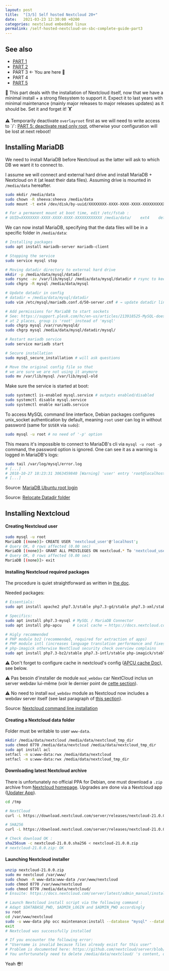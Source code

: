 ```yaml
---
layout: post
title:  "[3/5] Self hosted Nextcloud 20+"
date:   2021-03-23 12:30:00 +0200
categories: nextcloud embedded linux
permalink: /self-hosted-nextcloud-on-sbc-complete-guide-part3
---
```


## See also
* [PART 1](/self-hosted-nextcloud-on-sbc-complete-guide-part1)
* [PART 2](/self-hosted-nextcloud-on-sbc-complete-guide-part2)
* PART 3 ← You are here 🙂
* PART 4
* [PART 5](/self-hosted-nextcloud-on-sbc-complete-guide-part5)

<p class="info">
  💾 This part deals with the installation of Nextcloud itself, now that we have a minimal install + a strong filesystem to support it. Expect it to last years with minimal maintenance (mainly major releases to major releases updates) as it should be. Set it and forget it! 🏋️
</p>

<p class="warning">
⚠️ Temporarily deactivate <code>overlayroot</code> first as we will need to write access to `/`: <a href="/self-hosted-nextcloud-on-sbc-complete-guide-part5#deactivate-read-only-root">PART 5: deactivate read only root</a>, otherwise your configuration will be lost at next reboot!
</p>

## Installing MariaDB
We need to install MariaDB before Nextcloud as the latter will ask to which DB we want it to connect to.

I assume we will connect and external hard drive and install MariaDB + Nextcloud on it (at least their data files). Assuming drive is mounted in `/media/data` hereafter.

```bash
sudo mkdir /media/data
sudo chown -R sheeva:sheeva /media/data
sudo mount -t ext4 /dev/disk/by-uuid/XXXXXXXX-XXXX-XXXX-XXXX-XXXXXXXXXXXX /media/data/

# For a permanent mount at boot time, edit /etc/fstab :
# UUID=XXXXXXXX-XXXX-XXXX-XXXX-XXXXXXXXXXXX	/media/data/	ext4	defaults	0	2
```

We can now install MariaDB, specifying that the data files will be in a specific folder in `/media/data`:

```bash
# Installing packages
sudo apt install mariadb-server mariadb-client

# Stopping the service
sudo service mysql stop

# Moving datadir directory to external hard drive
mkdir -p /media/data/mysql/datadir
sudo rsync -av /var/lib/mysql/ /media/data/mysql/datadir # rsync to keep files creation dates
sudo chgrp -R mysql /media/data/mysql

# Update datadir in config
# datadir = /media/data/mysql/datadir
sudo vim /etc/mysql/mariadb.conf.d/50-server.cnf # → update datadir line

# Add permissions for MariaDB to start sockets
# See: https://support.plesk.com/hc/en-us/articles/213918525-MySQL-does-not-start-Bind-on-unix-socket-Permission-denied
# at 2 places, group is 'root' instead of 'mysql'
sudo chgrp mysql /var/run/mysqld/
sudo chgrp mysql /media/data/mysql/datadir/mysql/

# Restart mariadb service
sudo service mariadb start

# Secure installation
sudo mysql_secure_installation # will ask questions

# Move the original config file so that
# we are sure we are not using it anymore
sudo mv /var/lib/mysql /var/lib/mysql-old
```

Make sure the service is started at boot:
```bash
sudo systemctl is-enabled mysql.service # outputs enabled/disabled
sudo systemctl disable mysql.service
sudo systemctl enable mariadb.service
```

To access MySQL command line interface, Debian packages configures unix_socket authentication by default, meaning `root` user can log in without password (same for `$USER` via `sudo`):

```bash
sudo mysql -u root # no need of '-p' option
```
This means it's impossible to connect to MariaDB's cli via `mysql -u root -p` command, the password option is ignored. One can see it as a warning is logged in MariaDB's logs:

```bash
sudo tail /var/log/mysql/error.log
# [...]
# 2018-10-27 18:23:31 3063459840 [Warning] 'user' entry 'root@localhost' has both a password and an authentication plugin specified. The password will be ignored.
# [...]
```
Source: [MariaDB Ubuntu root login](https://stackoverflow.com/questions/43439111/mariadb-warning-rootlocalhost-has-both-the-password-will-be-ignored#43439309)

Source: [Relocate Datadir folder](https://serverfault.com/q/872478)

## Installing Nextcloud

#### Creating Nextcloud user
```bash
sudo mysql -u root
MariaDB [(none)]> CREATE USER 'nextcloud_user'@'localhost';
# Query OK, 0 rows affected (0.00 sec)
MariaDB [(none)]> GRANT ALL PRIVILEGES ON nextcloud.* To 'nextcloud_user'@'localhost' IDENTIFIED BY '$YOURPASSWORD';
# Query OK, 0 rows affected (0.00 sec)
MariaDB [(none)]> exit
```

#### Installing Nextcloud required packages
The procedure is quiet straightforward as written in [the doc](https://docs.nextcloud.com/server/17/admin_manual/installation/source_installation.html#prerequisites-label).

Needed packages:
```bash
# Essentials:
sudo apt install apache2 php7.3/stable php7.3-gd/stable php7.3-xml/stable php7.3-mbstring/stable php7.3-zip/stable php7.3-curl/stable php7.3-json/stable libxml2

# Specifics:
sudo apt install php7.3-mysql # MySQL / MariaDB Connector
sudo apt install php-apcu     # Local cache → https://docs.nextcloud.com/server/latest/admin_manual/configuration_server/caching_configuration.html

# Higly recommended
# PHP module bz2 (recommended, required for extraction of apps)
# PHP module intl (increases language translation performance and fixes sorting of non-ASCII characters)
# php-imagick otherwise NextCloud security check overview complains
sudo apt install php7.3-bz2/stable php7.3-intl/stable php-imagick/stable php-gmp/stable php-bcmath/stable ssl-cert
 ```

⚠ Don't forget to configure cache in nextcloud's config ([APCU cache Doc](https://docs.nextcloud.com/server/12/admin_manual/configuration_server/caching_configuration.html#id1)), see below.
 
⚠ Pas besoin d'installer de module `mod_webdav` car NextCloud inclus un server webdav lui-même (voir le dernier point de [cette section](https://docs.nextcloud.com/server/12/admin_manual/installation/source_installation.html#prerequisites-for-manual-installation)).
 
⚠ No need to install `mod_webdav` module as Nextcloud now includes a webdav server itself (see last paragraph of [this section](https://docs.nextcloud.com/server/latest/admin_manual/installation/source_installation.html#prerequisites-for-manual-installation)).


Source: [Nextcloud command line installation](https://docs.nextcloud.com/server/latest/admin_manual/configuration_server/occ_command.html#command-line-installation-label)

#### Creating a Nextcloud data folder
Folder must be writable to user `www-data`.

```bash
mkdir /media/data/nextcloud /media/data/nextcloud_tmp_dir
sudo chmod 0770 /media/data/nextcloud /media/data/nextcloud_tmp_dir
sudo apt install acl
setfacl -m u:www-data:rwx /media/data/nextcloud
setfacl -m u:www-data:rwx /media/data/nextcloud_tmp_dir
```

#### Downloading latest Nextcloud archive
There is unfortunately no official PPA for Debian, one must download a `.zip` archive from [Nextcloud homepage](https://nextcloud.com/install/#). Upgrades are done via a Nextcloud app ([Updater App](https://docs.nextcloud.com/server/latest/admin_manual/maintenance/upgrade.html)).
 
 ```bash
 cd /tmp
 
 # NextCloud
 curl -L https://download.nextcloud.com/server/releases/nextcloud-21.0.0.zip -o nextcloud-21.0.0.zip
 
 # SHA256
 curl -L https://download.nextcloud.com/server/releases/nextcloud-21.0.0.zip.sha256 -o nextcloud-21.0.0.sha256
 
 # Check download OK :
 sha256sum -c nextcloud-21.0.0.sha256 < nextcloud-21.0.0.zip
 # nextcloud-21.0.0.zip: OK
 ```

#### Launching Nextcloud installer
```bash
unzip nextcloud-21.0.0.zip
sudo mv nextcloud /var/www/
sudo chown -R www-data:www-data /var/www/nextcloud
sudo chmod 0770 /var/www/nextcloud
sudo chmod 0770 /media/data/nextcloud/
# Ensuite: https://docs.nextcloud.com/server/latest/admin_manual/installation/command_line_installation.html

# Launch Nextcloud install script via the following command :
# Adapt $DATABASE_PWD, $ADMIN_LOGIN and $ADMIN_PWD accordingly
su root
cd /var/www/nextcloud
sudo -u www-data php occ maintenance:install --database "mysql" --database-name "nextcloud" --database-user "nextcloud_user" --database-pass "$DATABASE_PWD" --admin-user "$ADMIN_LOGIN" --admin-pass "$ADMIN_PWD" --data-dir "/media/data/nextcloud"
exit
# Nextcloud was successfully installed

# If you encounter the following error:
# "Username is invalid because files already exist for this user"
# Problem is documented here: https://github.com/nextcloud/server/blob/master/lib/private/User/Manager.php#L630
# You unfortunately need to delete /media/data/nextcloud/ 's content, otherwise installer find some files and considers admin user already exist. There is probably a cleaner way to do this but I assume this is a fresh install. 😇
```

Yeah 😎!